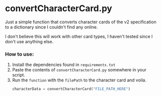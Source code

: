 # convertCharacterCard.py
Just a simple function that converts character cards of the v2 specification to a dictionary since I couldn't find any online.

I don't believe this will work with other card types, I haven't tested since I don't use anything else.

### How to use:
1. Install the dependencies found in `requirements.txt`
2. Paste the contents of `convertCharacterCard.py` somewhere in your script.
3. Run the `function` with the `filePath` to the character card and voila.
   ```python
   characterData = convertCharacterCard("FILE_PATH_HERE")
   ```
